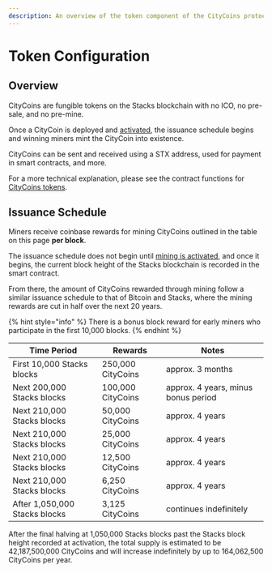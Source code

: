 ```yaml
---
description: An overview of the token component of the CityCoins protocol.
---
```


# Token Configuration

## Overview

CityCoins are fungible tokens on the Stacks blockchain with no ICO, no pre-sale, and no pre-mine.

Once a CityCoin is deployed and [activated](registration-and-activation.md), the issuance schedule begins and winning miners mint the CityCoin into existence.

CityCoins can be sent and received using a STX address, used for payment in smart contracts, and more.

For a more technical explanation, please see the contract functions for [CityCoins tokens](../contract-functions/token.md).

## Issuance Schedule

Miners receive coinbase rewards for mining CityCoins outlined in the table on this page **per block**.

The issuance schedule does not begin until [mining is activated](registration-and-activation.md#overview), and once it begins, the current block height of the Stacks blockchain is recorded in the smart contract.

From there, the amount of CityCoins rewarded through mining follow a similar issuance schedule to that of Bitcoin and Stacks, where the mining rewards are cut in half over the next 20 years.

{% hint style="info" %}
There is a bonus block reward for early miners who participate in the first 10,000 blocks.
{% endhint %}

| Time Period                   | Rewards           | Notes                               |
| ----------------------------- | ----------------- | ----------------------------------- |
| First 10,000 Stacks blocks    | 250,000 CityCoins | approx. 3 months                    |
| Next 200,000 Stacks blocks    | 100,000 CityCoins | approx. 4 years, minus bonus period |
| Next 210,000 Stacks blocks    | 50,000 CityCoins  | approx. 4 years                     |
| Next 210,000 Stacks blocks    | 25,000 CityCoins  | approx. 4 years                     |
| Next 210,000 Stacks blocks    | 12,500 CityCoins  | approx. 4 years                     |
| Next 210,000 Stacks blocks    | 6,250 CityCoins   | approx. 4 years                     |
| After 1,050,000 Stacks blocks | 3,125 CityCoins   | continues indefinitely              |

After the final halving at 1,050,000 Stacks blocks past the Stacks block height recorded at activation, the total supply is estimated to be 42,187,500,000 CityCoins and will increase indefinitely by up to 164,062,500 CityCoins per year.
